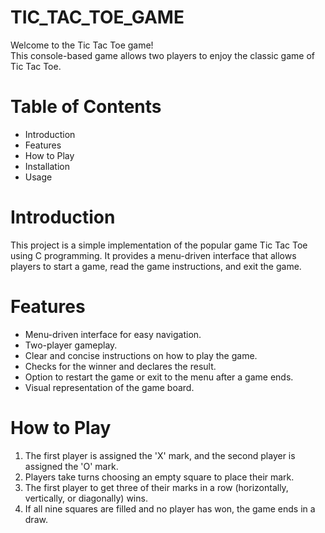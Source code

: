 # TIC_TAC_TOE_GAME 

Welcome to the Tic Tac Toe game!<br> This console-based game allows two players to enjoy the classic game of Tic Tac Toe.<br>

# Table of Contents<br> 

- Introduction<br>
- Features<br>
- How to Play<br>
- Installation<br>
- Usage<br>

# Introduction

This project is a simple implementation of the popular game Tic Tac Toe using C programming. It provides a menu-driven interface that allows players to start a game, read the game instructions, and exit the game.

# Features

- Menu-driven interface for easy navigation.
- Two-player gameplay.
- Clear and concise instructions on how to play the game.
- Checks for the winner and declares the result.
- Option to restart the game or exit to the menu after a game ends.
- Visual representation of the game board.

# How to Play
1. The first player is assigned the 'X' mark, and the second player is assigned the 'O' mark.
2. Players take turns choosing an empty square to place their mark.
3. The first player to get three of their marks in a row (horizontally, vertically, or diagonally) wins.
4. If all nine squares are filled and no player has won, the game ends in a draw.

